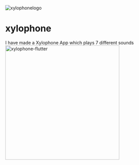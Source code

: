 
![xylophonelogo](https://user-images.githubusercontent.com/84502026/186918211-cbaf56bf-f545-4b03-9734-34e3b0b99173.png)
# xylophone
I have made a Xylophone App which plays 7 different sounds
<img width="358" alt="xylophone-flutter" src="https://user-images.githubusercontent.com/84502026/186919333-92166cce-524e-408c-9665-5c9db9579a5c.png">
